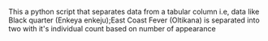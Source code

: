 This a python script that separates data from a tabular column i.e, data like Black quarter (Enkeya enkeju);East Coast Fever (Oltikana) is separated into two with it's individual count based on number of appearance 
